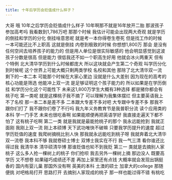 ```yaml
---
title: 十年后学历会贬值成什么样子？
---
```

大哥
哦 10年之后学历会贬值成什么样子
10年啊那不就是16年放开二胎
那波孩子参加高考吗
我看数到1,786万吧
那那个时候
我估计可能会出现两大奇观
就是学历的倒挂和学历的分化
倒挂啥意思呢
就是考一本你得卷生卷死
但是找工作的时候
一本可能还比不上职高
这就是倒挂
内卷到极致的时候
你想想1,800万
那会
是没有任何空间去培养孩子的能力的
但是用人单位是很实际敏感的
他会明显感觉到这波孩子分数是很高
但是能力
很低我还不如一个职高生好用
他就会冰火两重天
但有个特例
北大清华学历到什么时候都庞大
所以这块就会产生第二个奇观
叫学历分化
到时候呢
这个世界上可能大概只剩两类学校
名校和其他
那除了北大清华双一流
剩下的一本二本
可能那个时候在大家心里边
没就是什么大差别
因为现在的高考的核心功能是筛选
他能冲上双一流
是足够证明这个孩子能力的
所以如果是在学历倒挂
和学历分化这个可能性下
未来这1,800万学生大概有3种选择
都是猪你都会有桃子吃
第一类呢
就是这棵桃子我不摘了
可以理解为我集体摆烂
但主要英语我上不了名校
那一本二本是差不多
二本跟大专差不多对吧
大专跟中专差不多
那我不跟你们打了
我不跟你们卷了不行吗
我九年义务教育节是我普职分流
读个应用类的本科
学一门手艺
未来也很吃香啊
如果能顺便再把英语学好
我直接走遍天下都不怕了
这有桃子吃啊
第二一类
就是我就是最能抢桃子的那个
我永远能抢到
我就正面刚
我刚上双一流
刚上本硕博
天下武功唯快不破嘛
只要我学历提升的速度
超过学历贬值的速度
我爬树摘桃比别人快
那我就永远能吃到桃子呀
我就奔着北大清华双一流卷
我本科不够
我就卷硕士博士
双博士我实在不行
我一气三清
看你谁还比得过我
我清华本
清华硕清华博
那谁贬值也轮不到我贬
第三一
类就是去摘别人家桃子
这么多人抢一棵树上的桃子
你们抢呗
我去另外一棵树上摘
那边没人
既要高学历
又不想卷
如果碰巧成绩还不差
再加上家里还有点钱
大概率就会发现出锅挺香的
国内有婴儿巢
那国外没有啊
英美的本科
土澳的硕士
加拿大的college
那随便挑
对吧格局打开
思路打开
去摘别人家现成的桃子
那一样也能过得不错
有桃吃
